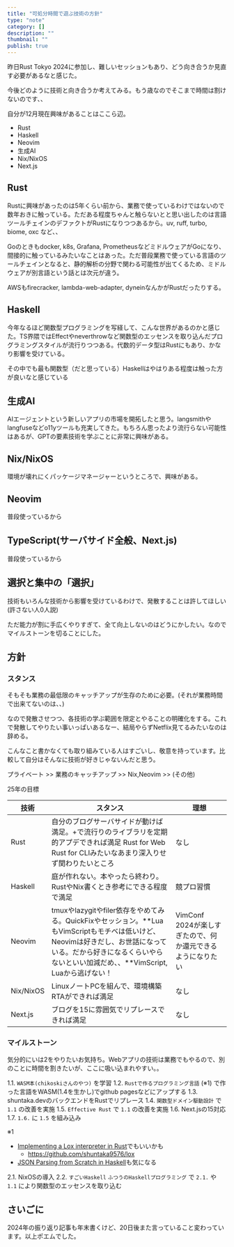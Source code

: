 ```yaml
---
title: "可処分時間で遊ぶ技術の方針"
type: "note"
category: []
description: ""
thumbnail: ""
publish: true
---
```



昨日Rust Tokyo 2024に参加し、難しいセッションもあり、どう向き合うか見直す必要があるなと感じた。

今後どのように技術と向き合うか考えてみる。もう歳なのでそこまで時間は割けないのです、、

自分が12月現在興味があることはここら辺。

* Rust
* Haskell
* Neovim
* 生成AI
* Nix/NixOS
* Next.js

## Rust

Rustに興味があったのは5年くらい前から、業務で使っているわけではないので数年おきに触っている。ただある程度ちゃんと触らないとと思い出したのは言語ツールチェインのデファクトがRustになりつつあるから。uv, ruff, turbo, biome, oxc など、、

Goのときもdocker, k8s, Grafana, PrometheusなどミドルウェアがGoになり、間接的に触っているみたいなことはあった。ただ普段業務で使っている言語のツールチェインとなると、静的解析の分野で関わる可能性が出てくるため、ミドルウェアが別言語という話とは次元が違う。

AWSもfirecracker, lambda-web-adapter, dyneinなんかがRustだったりする。

## Haskell

今年なるほど関数型プログラミングを写経して、こんな世界があるのかと感じた。TS界隈ではEffectやneverthrowなど関数型のエッセンスを取り込んだプログラミングスタイルが流行りつつある。代数的データ型はRustにもあり、かなり影響を受けている。

その中でも最も関数型（だと思っている）Haskellはやはりある程度は触った方が良いなと感じている

## 生成AI

AIエージェントという新しいアプリの市場を開拓したと思う。langsmithやlangfuseなどo11yツールも充実してきた。もちろん思ったより流行らない可能性はあるが、GPTの要素技術を学ぶことに非常に興味がある。

## Nix/NixOS

環境が壊れにくパッケージマネージャーというところで、興味がある。

## Neovim

普段使っているから

## TypeScript(サーバサイド全般、Next.js)

普段使っているから

## 選択と集中の「選択」

技術もいろんな技術から影響を受けているわけで、発散することは許してほしい(許さない人0人説)

ただ能力が割に手広くやりすぎて、全て向上しないのはどうにかしたい。なのでマイルストーンを切ることにした。


## 方針

### スタンス

そもそも業務の最低限のキャッチアップが生存のために必要。(それが業務時間で出来てないのは、、)

なので発散させつつ、各技術の学ぶ範囲を限定とやることの明確化をする。これで発散してやりたい事いっぱいあるなー、結局やらずNetflix見てるみたいなのは辞める。

こんなこと書かなくても取り組みている人はすごいし、敬意を持っています。比較して自分はそんなに技術が好きじゃないんだと思う。

プライベート >> 業務のキャッチアップ >> Nix,Neovim >> (その他)

25年の目標

|技術|スタンス|理想|
|---|---|---|
|Rust|自分のブログサーバサイドが動けば満足。+で流行りのライブラリを定期的アプデできれば満足 Rust for Web Rust for CLIみたいなあまり深入りせず関わりたいところ|なし
|Haskell|庭が作れない。本やったら終わり。RustやNix書くとき参考にできる程度で満足|競プロ習慣
|Neovim|tmuxやlazygitやfiler依存をやめてみる。QuickFixやセッション。**LuaもVimScriptもモチベは低いけど、Neovimは好きだし、お世話になっている。だから好きになるくらいやらないといい加減だめ、、**VimScript, Luaから逃げない！|VimConf 2024が楽しすぎたので、何か還元できるようになりたい
|Nix/NixOS|LinuxノートPCを組んで、環境構築RTAができれば満足|なし
|Next.js|ブログを15に雰囲気でリプレースできれば満足|なし

### マイルストーン

気分的にいは2をやりたいお気持ち。Webアプリの技術は業務でもやるので、別のことに時間を割きたいが、ここに吸い込まれやすい。。

1.1. `WASM本(chikoskiさんのやつ)` を学習
1.2. `Rustで作るプログラミング言語` (※1) で作った言語をWASM(1.4を生かし)でgithub pagesなどにアップする
1.3. shuntaka.devのバックエンドをRustでリプレース
1.4. `関数型ドメイン駆動設計` で `1.1` の改善を実施
1.5. `Effective Rust` で `1.1` の改善を実施
1.6. Next.jsの15対応
1.7. `1.6.` に `1.5` を組み込み

※1
* [Implementing a Lox interpreter in Rust](https://www.youtube.com/watch?v=mNOLaw-_Buc)でもいいかも
  * https://github.com/shuntaka9576/lox
* [JSON Parsing from Scratch in Haskell](https://abhinavsarkar.net/posts/json-parsing-from-scratch-in-haskell/)も気になる

2.1. NixOSの導入
2.2. `すごいHaskell` `ふつうのHaskellプログラミング` で `2.1.` や `1.1` により関数型のエッセンスを取り込む


## さいごに

2024年の振り返り記事も年末書くけど、20日後また言っていること変わっています。以上ポエムでした。

